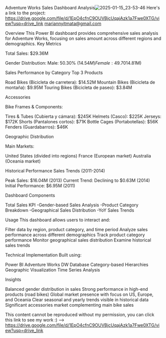 
Adventure Works Sales Dashboard Analysis![2025-01-15_23-53-46](https://github.com/user-attachments/assets/b49cbc65-1516-4454-8286-bb2a5447e001)
Here's a link to the project: https://drive.google.com/file/d/1EpO4cfnC9OUVBjcUqajAzk1a7Fwe0XTG/view?usp=drive_link 
mariannyitmata@gmail.com

Overview
This Power BI dashboard provides comprehensive sales analysis for Adventure Works, focusing on sales amount across different regions and demographics.
Key Metrics

Total Sales: $29.36M

Gender Distribution:
Male: 50.30% ($14.54M)
Female: 49.70% ($14.81M)



Sales Performance by Category
Top 3 Products

Road Bikes (Bicicleta de carretera): $14.52M
Mountain Bikes (Bicicleta de montaña): $9.95M
Touring Bikes (Bicicleta de paseo): $3.84M

Accessories

Bike Frames & Components:

Tires & Tubes (Cubierta y cámara): $245K
Helmets (Casco): $225K
Jerseys: $172K
Shorts (Pantalones cortos): $71K
Bottle Cages (Portabotellas): $56K
Fenders (Guardabarros): $46K



Geographic Distribution

Main Markets:

United States (divided into regions)
France (European market)
Australia (Oceania market)



Historical Performance
Sales Trends (2011-2014)

Peak Sales: $16.04M (2013)
Current Trend: Declining to $0.63M (2014)
Initial Performance: $6.95M (2011)

Dashboard Components

Total Sales KPI
-Gender-based Sales Analysis
-Product Category Breakdown
-Geographical Sales Distribution
-YoY Sales Trends

Usage
This dashboard allows users to interact and:

Filter data by region, product category, and time period
Analyze sales performance across different demographics
Track product category performance
Monitor geographical sales distribution
Examine historical sales trends

Technical Implementation
Built using:

Power BI
Adventure Works DW Database
Category-based Hierarchies
Geographic Visualization
Time Series Analysis


Insights

Balanced gender distribution in sales
Strong performance in high-end products (road bikes)
Global market presence with focus on US, Europe, and Oceania
Clear seasonal and yearly trends visible in historical data
Significant accessories market complementing main bike sales

This content cannot be reproduced without my permission, you can click this link to see my work :) --> https://drive.google.com/file/d/1EpO4cfnC9OUVBjcUqajAzk1a7Fwe0XTG/view?usp=drive_link
